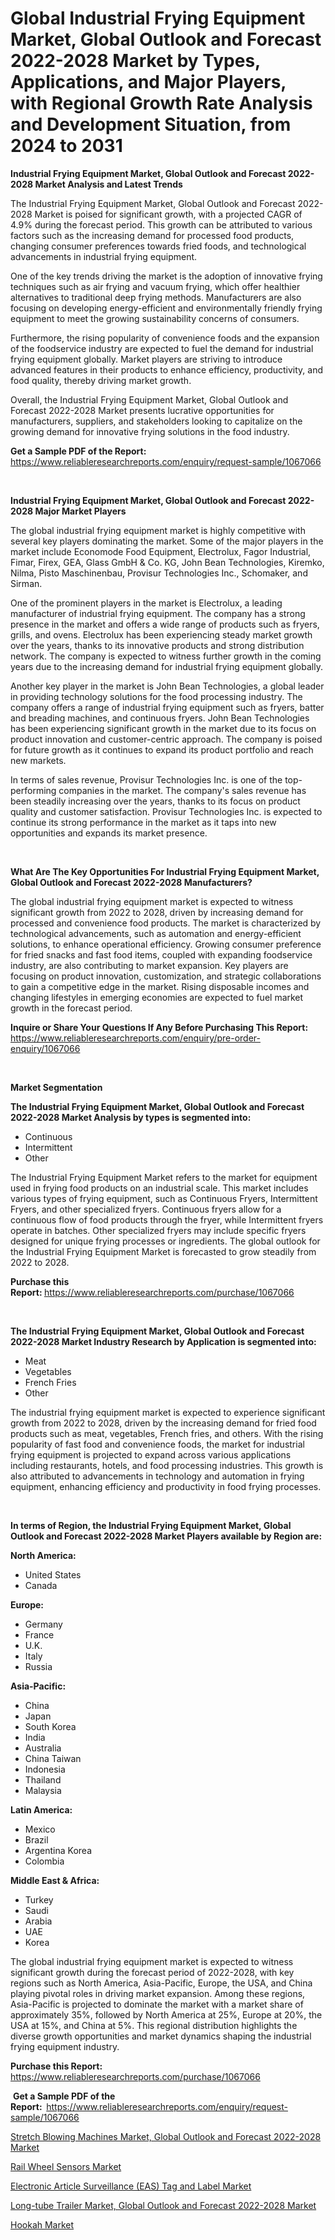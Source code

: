 <p><h1>Global Industrial Frying Equipment Market, Global Outlook and Forecast 2022-2028 Market by Types, Applications, and Major Players, with Regional Growth Rate Analysis and Development Situation, from 2024 to 2031</h1></p><p><strong>Industrial Frying Equipment Market, Global Outlook and Forecast 2022-2028 Market Analysis and Latest Trends</strong></p>
<p><p>The Industrial Frying Equipment Market, Global Outlook and Forecast 2022-2028 Market is poised for significant growth, with a projected CAGR of 4.9% during the forecast period. This growth can be attributed to various factors such as the increasing demand for processed food products, changing consumer preferences towards fried foods, and technological advancements in industrial frying equipment.</p><p>One of the key trends driving the market is the adoption of innovative frying techniques such as air frying and vacuum frying, which offer healthier alternatives to traditional deep frying methods. Manufacturers are also focusing on developing energy-efficient and environmentally friendly frying equipment to meet the growing sustainability concerns of consumers.</p><p>Furthermore, the rising popularity of convenience foods and the expansion of the foodservice industry are expected to fuel the demand for industrial frying equipment globally. Market players are striving to introduce advanced features in their products to enhance efficiency, productivity, and food quality, thereby driving market growth.</p><p>Overall, the Industrial Frying Equipment Market, Global Outlook and Forecast 2022-2028 Market presents lucrative opportunities for manufacturers, suppliers, and stakeholders looking to capitalize on the growing demand for innovative frying solutions in the food industry.</p></p>
<p><strong>Get a Sample PDF of the Report:&nbsp;</strong> <a href="https://www.reliableresearchreports.com/enquiry/request-sample/1067066">https://www.reliableresearchreports.com/enquiry/request-sample/1067066</a></p>
<p>&nbsp;</p>
<p><strong>Industrial Frying Equipment Market, Global Outlook and Forecast 2022-2028 Major Market Players</strong></p>
<p><p>The global industrial frying equipment market is highly competitive with several key players dominating the market. Some of the major players in the market include Economode Food Equipment, Electrolux, Fagor Industrial, Fimar, Firex, GEA, Glass GmbH & Co. KG, John Bean Technologies, Kiremko, Nilma, Pisto Maschinenbau, Provisur Technologies Inc., Schomaker, and Sirman.</p><p>One of the prominent players in the market is Electrolux, a leading manufacturer of industrial frying equipment. The company has a strong presence in the market and offers a wide range of products such as fryers, grills, and ovens. Electrolux has been experiencing steady market growth over the years, thanks to its innovative products and strong distribution network. The company is expected to witness further growth in the coming years due to the increasing demand for industrial frying equipment globally.</p><p>Another key player in the market is John Bean Technologies, a global leader in providing technology solutions for the food processing industry. The company offers a range of industrial frying equipment such as fryers, batter and breading machines, and continuous fryers. John Bean Technologies has been experiencing significant growth in the market due to its focus on product innovation and customer-centric approach. The company is poised for future growth as it continues to expand its product portfolio and reach new markets.</p><p>In terms of sales revenue, Provisur Technologies Inc. is one of the top-performing companies in the market. The company's sales revenue has been steadily increasing over the years, thanks to its focus on product quality and customer satisfaction. Provisur Technologies Inc. is expected to continue its strong performance in the market as it taps into new opportunities and expands its market presence.</p></p>
<p>&nbsp;</p>
<p><strong>What Are The Key Opportunities For Industrial Frying Equipment Market, Global Outlook and Forecast 2022-2028 Manufacturers?</strong></p>
<p><p>The global industrial frying equipment market is expected to witness significant growth from 2022 to 2028, driven by increasing demand for processed and convenience food products. The market is characterized by technological advancements, such as automation and energy-efficient solutions, to enhance operational efficiency. Growing consumer preference for fried snacks and fast food items, coupled with expanding foodservice industry, are also contributing to market expansion. Key players are focusing on product innovation, customization, and strategic collaborations to gain a competitive edge in the market. Rising disposable incomes and changing lifestyles in emerging economies are expected to fuel market growth in the forecast period.</p></p>
<p><strong>Inquire or Share Your Questions If Any Before Purchasing This Report:</strong> <a href="https://www.reliableresearchreports.com/enquiry/pre-order-enquiry/1067066">https://www.reliableresearchreports.com/enquiry/pre-order-enquiry/1067066</a></p>
<p>&nbsp;</p>
<p><strong>Market Segmentation</strong></p>
<p><strong>The Industrial Frying Equipment Market, Global Outlook and Forecast 2022-2028 Market Analysis by types is segmented into:</strong></p>
<p><ul><li>Continuous</li><li>Intermittent</li><li>Other</li></ul></p>
<p><p>The Industrial Frying Equipment Market refers to the market for equipment used in frying food products on an industrial scale. This market includes various types of frying equipment, such as Continuous Fryers, Intermittent Fryers, and other specialized fryers. Continuous fryers allow for a continuous flow of food products through the fryer, while Intermittent fryers operate in batches. Other specialized fryers may include specific fryers designed for unique frying processes or ingredients. The global outlook for the Industrial Frying Equipment Market is forecasted to grow steadily from 2022 to 2028.</p></p>
<p><strong>Purchase this Report:&nbsp;</strong><a href="https://www.reliableresearchreports.com/purchase/1067066">https://www.reliableresearchreports.com/purchase/1067066</a></p>
<p>&nbsp;</p>
<p><strong>The Industrial Frying Equipment Market, Global Outlook and Forecast 2022-2028 Market Industry Research by Application is segmented into:</strong></p>
<p><ul><li>Meat</li><li>Vegetables</li><li>French Fries</li><li>Other</li></ul></p>
<p><p>The industrial frying equipment market is expected to experience significant growth from 2022 to 2028, driven by the increasing demand for fried food products such as meat, vegetables, French fries, and others. With the rising popularity of fast food and convenience foods, the market for industrial frying equipment is projected to expand across various applications including restaurants, hotels, and food processing industries. This growth is also attributed to advancements in technology and automation in frying equipment, enhancing efficiency and productivity in food frying processes.</p></p>
<p>&nbsp;</p>
<p><strong>In terms of Region, the Industrial Frying Equipment Market, Global Outlook and Forecast 2022-2028 Market Players available by Region are:</strong></p>
<p>
    <p> <strong> North America: </strong>
        <ul>
            <li>United States</li>
            <li>Canada</li>
        </ul>
        </p> 
    <p> <strong> Europe: </strong>
        <ul>
            <li>Germany</li>
            <li>France</li>
            <li>U.K.</li>
            <li>Italy</li>
            <li>Russia</li>
        </ul>
        </p> 
    <p> <strong> Asia-Pacific: </strong>
        <ul>
            <li>China</li>
            <li>Japan</li>
            <li>South Korea</li>
            <li>India</li>
            <li>Australia</li>
            <li>China Taiwan</li>
            <li>Indonesia</li>
            <li>Thailand</li>
            <li>Malaysia</li>
        </ul>
        </p> 
    <p> <strong> Latin America: </strong>
        <ul>
            <li>Mexico</li>
            <li>Brazil</li>
            <li>Argentina Korea</li>
            <li>Colombia</li>
        </ul>
        </p> 
    <p> <strong> Middle East & Africa: </strong>
        <ul>
            <li>Turkey</li>
            <li>Saudi</li>
            <li>Arabia</li>
            <li>UAE</li>
            <li>Korea</li>
        </ul>
    </p>
    </p>
<p><p>The global industrial frying equipment market is expected to witness significant growth during the forecast period of 2022-2028, with key regions such as North America, Asia-Pacific, Europe, the USA, and China playing pivotal roles in driving market expansion. Among these regions, Asia-Pacific is projected to dominate the market with a market share of approximately 35%, followed by North America at 25%, Europe at 20%, the USA at 15%, and China at 5%. This regional distribution highlights the diverse growth opportunities and market dynamics shaping the industrial frying equipment industry.</p></p>
<p><strong>Purchase this Report: </strong><a href="https://www.reliableresearchreports.com/purchase/1067066">https://www.reliableresearchreports.com/purchase/1067066</a></p>
<p>&nbsp;<strong>Get a Sample PDF of the Report:&nbsp;&nbsp;</strong><a href="https://www.reliableresearchreports.com/enquiry/request-sample/1067066">https://www.reliableresearchreports.com/enquiry/request-sample/1067066</a></p>
<p><strong></strong></p>
<p><p><a href="https://github.com/yoshih12/Market-Research-Report-List-1/blob/main/stretch-blowing-machines-market-global-outlook-and-forecast-2022-2028-market.md">Stretch Blowing Machines Market, Global Outlook and Forecast 2022-2028 Market</a></p><p><a href="https://medium.com/@anndavis1924/rail-wheel-sensors-market-report-reveals-the-latest-trends-and-growth-opportunities-of-this-market-9c888411ad44">Rail Wheel Sensors Market</a></p><p><a href="https://medium.com/@leatharohan/electronic-article-surveillance-eas-tag-and-label-market-size-cagr-trends-2024-2030-af96857633d1">Electronic Article Surveillance (EAS) Tag and Label Market</a></p><p><a href="https://github.com/irfadac/Market-Research-Report-List-1/blob/main/long-tube-trailer-market-global-outlook-and-forecast-2022-2028-market.md">Long-tube Trailer Market, Global Outlook and Forecast 2022-2028 Market</a></p><p><a href="https://medium.com/@leatharohan/hookah-market-analysis-and-sze-forecasted-for-period-from-2024-to-2031-5b3814acceac">Hookah Market</a></p></p>